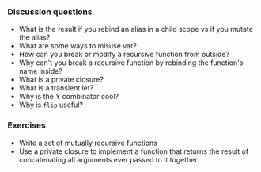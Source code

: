 ### Discussion questions
- What is the result if you rebind an alias in a child scope vs if you mutate the alias?
- What are some ways to misuse var?
- How can you break or modify a recursive function from outside?
- Why can't you break a recursive function by rebinding the function's name inside?
- What is a private closure?
- What is a transient let?
- Why is the Y combinator cool?
- Why is `flip` useful?

### Exercises

- Write a set of mutually recursive functions
- Use a private closure to implement a function that returns the result of concatenating all arguments ever passed to it together.